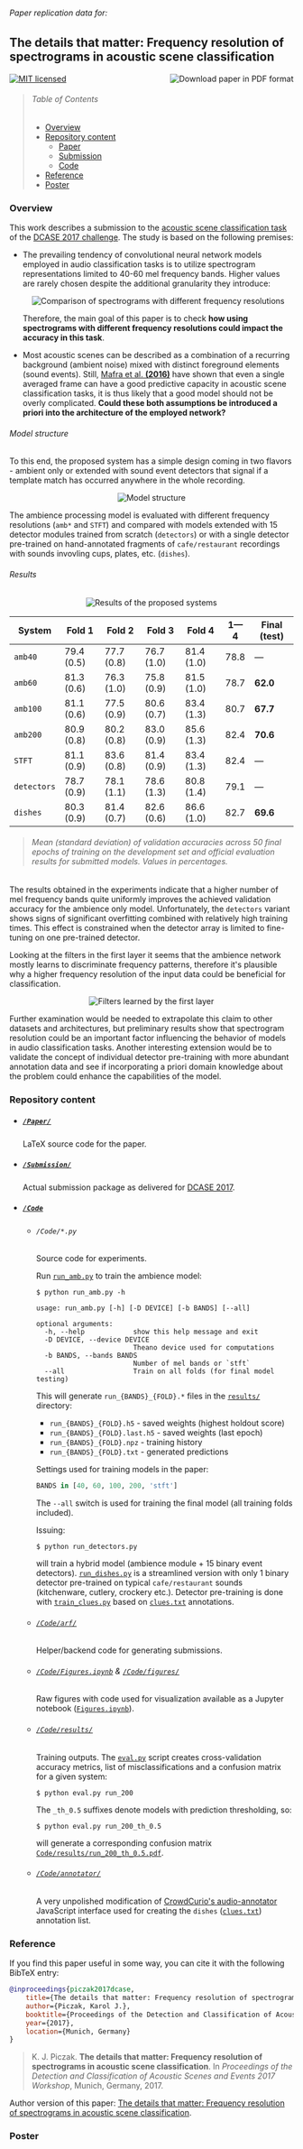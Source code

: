 
###### *Paper replication data for:*

## The details that matter: Frequency resolution of spectrograms in acoustic scene classification

<a href="http://karol.piczak.com/papers/Piczak2017-DCASE.pdf"><img src="https://img.shields.io/badge/download%20paper-PDF-ff69b4.svg" alt="Download paper in PDF format" title="Download paper in PDF format" align="right" /></a>

<a href="LICENSE"><img src="https://img.shields.io/badge/license-MIT-blue.svg" alt="MIT licensed" title="MIT licensed" /></a>

> ###### Table of Contents
>
>  * [Overview](#overview)
>  * [Repository content](#repository-content)
>       * [Paper](#paper)
>       * [Submission](#submission)
>       * [Code](#code)
>  * [Reference](#reference)
>  * [Poster](#poster)

### Overview

This work describes a submission to the [acoustic scene classification task](www.cs.tut.fi/sgn/arg/dcase2017/challenge/task-acoustic-scene-classification) of the [DCASE 2017 challenge](cs.tut.fi/sgn/arg/dcase2017/). The study is based on the following premises:

- The prevailing tendency of convolutional neural network models employed in audio classification tasks is to utilize spectrogram representations limited to 40-60 mel frequency bands. Higher values are rarely chosen despite the additional granularity they introduce:

    <p align="center"><img src="_images/spectrograms.gif" alt="Comparison of spectrograms with different frequency resolutions" title="Comparison of spectrograms with different frequency resolutions" /></p>
    
    Therefore, the main goal of this paper is to check **how using spectrograms with different frequency resolutions could impact the accuracy in this task**.

- Most acoustic scenes can be described as a combination of a recurring background (ambient noise) mixed with distinct foreground elements (sound events). Still, [Mafra et al. **(2016)**](https://www.cs.tut.fi/sgn/arg/dcase2016/documents/workshop/SenaMafra-DCASE2016workshop.pdf) have shown that even a single averaged frame can have a good predictive capacity in acoustic scene classification tasks, it is thus likely that a good model should not be overly complicated. **Could these both assumptions be introduced a priori into the architecture of the employed network?**

###### Model structure

To this end, the proposed system has a simple design coming in two flavors - ambient only or extended with sound event detectors that signal if a template match has occurred anywhere in the whole recording.

<p align="center"><img src="_images/model.png" alt="Model structure" title="Model structure" /></p>

The ambience processing model is evaluated with different frequency resolutions (`amb*` and `STFT`) and compared with models extended with 15 detector modules trained from scratch (`detectors`) or with a single detector pre-trained on hand-annotated fragments of `cafe/restaurant` recordings with sounds invovling cups, plates, etc. (`dishes`).

###### Results

<p align="center"><img src="_images/validation.gif" alt="Results of the proposed systems" /></p>



System        |   Fold 1      |   Fold 2      |   Fold 3      |   Fold 4      |   1—4   |   Final (test)
--------------|---------------|---------------|---------------|---------------|---------|----------------
`amb40`       |   79.4 (0.5)  |   77.7 (0.8)  | 76.7 (1.0)    |   81.4 (1.0)  |   78.8  |   —
`amb60`       |   81.3 (0.6)  |   76.3 (1.0)  | 75.8 (0.9)    |   81.5 (1.0)  |   78.7  |   **62.0**
`amb100`      |   81.1 (0.6)  |   77.5 (0.9)  | 80.6 (0.7)    |   83.4 (1.3)  |   80.7  |   **67.7**
`amb200`      |   80.9 (0.8)  |   80.2 (0.8)  | 83.0 (0.9)    |   85.6 (1.3)  |   82.4  |   **70.6**
`STFT`        |   81.1 (0.9)  |   83.6 (0.8)  | 81.4 (0.9)    |   83.4 (1.3)  |   82.4  |   —
`detectors`   |   78.7 (0.9)  |   78.1 (1.1)  | 78.6 (1.3)    |   80.8 (1.4)  |   79.1  |   —
`dishes`      |   80.3 (0.9)  |   81.4 (0.7)  | 82.6 (0.6)    |   86.6 (1.0)  |   82.7  |   **69.6**

> ###### Mean (standard deviation) of validation accuracies across 50 final epochs of training on the development set and official evaluation results for submitted models. Values in percentages.

The results obtained in the experiments indicate that a higher number of mel frequency bands quite uniformly improves the achieved validation accuracy for the ambience only model. Unfortunately, the `detectors` variant shows signs of significant overfitting combined with relatively high training times. This effect is constrained when the detector array is limited to fine-tuning on one pre-trained detector.

Looking at the filters in the first layer it seems that the ambience network mostly learns to discriminate frequency patterns, therefore it's plausible why a higher frequency resolution of the input data could be beneficial for classification.

<p align="center"><img src="_images/conv1_filters.gif" alt="Filters learned by the first layer" title="Filters learned by the first layer" /></p>

Further examination would be needed to extrapolate this claim to other datasets and architectures, but preliminary results show that spectrogram resolution could be an important factor influencing the behavior of models in audio classification tasks. Another interesting extension would be to validate the concept of individual detector pre-training with more abundant annotation data and see if incorporating a priori domain knowledge about the problem could enhance the capabilities of the model. 

### Repository content

- ##### [`/Paper/`](/Paper)

    LaTeX source code for the paper.

- ##### [`/Submission/`](/Submission/)

    Actual submission package as delivered for [DCASE 2017](http://www.cs.tut.fi/sgn/arg/dcase2017/challenge/submission).

- ##### [`/Code`](/Code/)

    -   ###### `/Code/*.py`

        Source code for experiments.

        Run [`run_amb.py`](Code/run_amb.py) to train the ambience model:

        ```
        $ python run_amb.py -h

        usage: run_amb.py [-h] [-D DEVICE] [-b BANDS] [--all]

        optional arguments:
          -h, --help            show this help message and exit
          -D DEVICE, --device DEVICE
                                Theano device used for computations
          -b BANDS, --bands BANDS
                                Number of mel bands or `stft`
          --all                 Train on all folds (for final model testing)
        ```

        This will generate `run_{BANDS}_{FOLD}.*` files in the [`results/`](Code/results/) directory:

        - `run_{BANDS}_{FOLD}.h5` - saved weights (highest holdout score)
        - `run_{BANDS}_{FOLD}.last.h5` - saved weights (last epoch)
        - `run_{BANDS}_{FOLD}.npz` - training history
        - `run_{BANDS}_{FOLD}.txt` - generated predictions

        Settings used for training models in the paper:

        ```python
        BANDS in [40, 60, 100, 200, 'stft']
        ```

        The `--all` switch is used for training the final model (all training folds included).

        Issuing:

        ```shell
        $ python run_detectors.py
        ```

        will train a hybrid model (ambience module + 15 binary event detectors). [`run_dishes.py`](Code/run_dishes.py) is
        a streamlined version with only 1 binary detector pre-trained on typical `cafe/restaurant` sounds
        (kitchenware, cutlery, crockery etc.). Detector pre-training is done with [`train_clues.py`](Code/train_clues.py) based on [`clues.txt`](Code/clues.txt) annotations.

    - ###### [`/Code/arf/`](/Code/arf/)

        Helper/backend code for generating submissions.

    - ###### [`/Code/Figures.ipynb`](/Code/Figures.ipynb) & [`/Code/figures/`](/Code/figures/)

        Raw figures with code used for visualization available as a Jupyter notebook ([`Figures.ipynb`](Code/Figures.ipynb)).

    - ###### [`/Code/results/`](/Code/results/)

        Training outputs. The [`eval.py`](Code/eval.py) script creates cross-validation accuracy metrics, list of misclassifications
        and a confusion matrix for a given system:

        ```
        $ python eval.py run_200
        ```

        The `_th_0.5` suffixes denote models with prediction thresholding, so:

        ```
        $ python eval.py run_200_th_0.5
        ```

        will generate a corresponding confusion matrix [`Code/results/run_200_th_0.5.pdf`](Code/results/run_200_th_0.5.pdf).

    - ###### [`/Code/annotator/`](/Code/annotator/)

        A very unpolished modification of [CrowdCurio's audio-annotator](https://github.com/CrowdCurio/audio-annotator) JavaScript interface used for creating the `dishes` ([`clues.txt`](Code/clues.txt)) annotation list.

### Reference

If you find this paper useful in some way, you can cite it with the following BibTeX entry:

```bibtex
@inproceedings{piczak2017dcase,
    title={The details that matter: Frequency resolution of spectrograms in acoustic scene classification},
    author={Piczak, Karol J.},
    booktitle={Proceedings of the Detection and Classification of Acoustic Scenes and Events 2017 Workshop},
    year={2017},
    location={Munich, Germany}
}
```

> K. J. Piczak. **The details that matter: Frequency resolution of spectrograms in acoustic scene classification**. In *Proceedings of the Detection and Classification of Acoustic Scenes and Events 2017 Workshop*, Munich, Germany, 2017.

Author version of this paper: [The details that matter: Frequency resolution of spectrograms in acoustic scene classification](http://karol.piczak.com/papers/Piczak2017-DCASE.pdf).

### Poster

